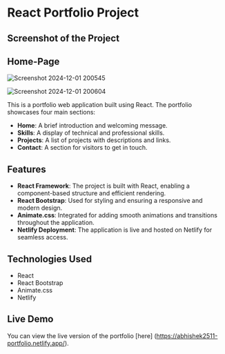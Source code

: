 # React Portfolio Project

## Screenshot of the Project

## Home-Page
![Screenshot 2024-12-01 200545](https://github.com/user-attachments/assets/518e34a7-8c67-46d9-8f44-fe0cb2ed53b5)

![Screenshot 2024-12-01 200604](https://github.com/user-attachments/assets/930e91ad-e2cc-4bd0-b198-65cd8919847b)


This is a portfolio web application built using React. The portfolio showcases four main sections:

- **Home**: A brief introduction and welcoming message.
- **Skills**: A display of technical and professional skills.
- **Projects**: A list of projects with descriptions and links.
- **Contact**: A section for visitors to get in touch.

## Features

- **React Framework**: The project is built with React, enabling a component-based structure and efficient rendering.
- **React Bootstrap**: Used for styling and ensuring a responsive and modern design.
- **Animate.css**: Integrated for adding smooth animations and transitions throughout the application.
- **Netlify Deployment**: The application is live and hosted on Netlify for seamless access.

## Technologies Used

- React
- React Bootstrap
- Animate.css
- Netlify

## Live Demo

You can view the live version of the portfolio [here]  (https://abhishek2511-portfolio.netlify.app/).
